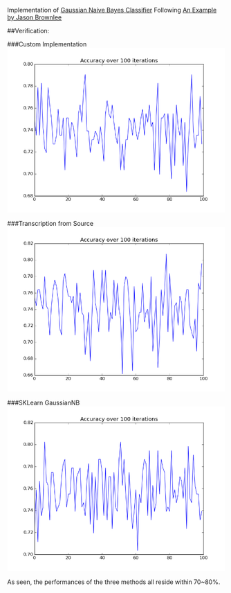 Implementation of [Gaussian Naive Bayes Classifier](https://en.wikipedia.org/wiki/Naive_Bayes_classifier)
Following [An Example by Jason Brownlee](http://machinelearningmastery.com/naive-bayes-classifier-scratch-python/)

##Verification:

###Custom Implementation
![Custom Implementation](images/main.png)

###Transcription from Source
![Transcription](images/transcribe.png)

###SKLearn GaussianNB
![SKLearn](images/sklearn.png)

As seen, the performances of the three methods all reside within 70~80%.
